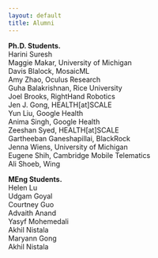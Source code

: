 ```yaml
---
layout: default
title: Alumni
---
```

<b> Ph.D. Students.</b> <br>
Harini Suresh <br>
Maggie Makar, University of Michigan  <br>
Davis Blalock, MosaicML <br>
Amy Zhao, Oculus Research<br>
Guha Balakrishnan, Rice University <br>
Joel Brooks, RightHand Robotics <br>
Jen J. Gong, HEALTH[at]SCALE <br>
Yun Liu, Google Health<br>
Anima Singh, Google Health<br>
Zeeshan Syed, HEALTH[at]SCALE <br>
Gartheeban Ganeshapillai, BlackRock <br>
Jenna Wiens, University of Michigan<br>
Eugene Shih, Cambridge Mobile Telematics<br>
Ali Shoeb, Wing<br>

<b> MEng Students.</b> <br>
Helen Lu <br>
Udgam Goyal <br>
Courtney Guo <br>
Advaith Anand <br>
Yasyf Mohemedali <br>
Akhil Nistala <br>
Maryann Gong <br>
Akhil Nistala <br>